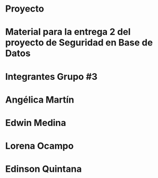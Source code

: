 # Proyecto
# Material para la entrega 2 del proyecto de Seguridad en Base de Datos
# Integrantes  Grupo #3
# Angélica Martín
# Edwin Medina
# Lorena Ocampo
# Edinson Quintana
